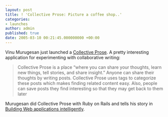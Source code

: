 ```yaml
---
layout: post
title: ! 'Collective Prose: Picture a coffee shop..'
categories:
- launches
author: admin
published: true
date: 2005-03-10 00:21:45.000000000 +00:00
---
```

<p>Vinu Murugesan just launched a <a href="http://collectiveprose.com/">Collective Prose</a>. A pretty interesting application for experimenting with collaborative writing:</p>
<blockquote>Collective Prose is a place &#8220;where you can share your thoughts, learn new things, tell stories, and share insight.&#8221; Anyone can share their thoughts by writing posts. Collective Prose uses tags to categorize these posts which makes finding related content easy. Also, people can save posts they find interesting so that they may get back to them later</blockquote>
<p>Murugesan did Collective Prose with Ruby on Rails and tells his story in <a href="http://collectiveprose.com/post/2">Building Web applications intelligently</a>.</p>